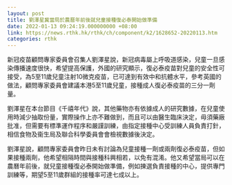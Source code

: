 ```yaml
---
layout: post
title: 劉澤星冀當局於農曆年前後就兒童接種復必泰開始做準備
date: 2022-01-13 09:24:19.000000000 +08:00
link: https://news.rthk.hk/rthk/ch/component/k2/1628652-20220113.htm
categories: rthk
---
```


新冠疫苗顧問專家委員會召集人劉澤星說，新冠病毒屬上呼吸道感染，兒童一旦感染傳播速度很快，希望提高保護，外國的研究顯示，復必泰疫苗對兒童的安全性可接受，為5至11歲兒童注射10微克疫苗，已可達到有效中和抗體水平，參考英國的做法，顧問專家委員會建議本港5至11歲兒童，接種成人復必泰疫苗的三分一劑量。

劉澤星在本台節目《千禧年代》說，其他藥物亦有依據成人的研究數據，在兒童使用時減少抽取份量，實際操作上亦不難做到，而且可以由醫生臨床決定，毋須藥廠批准，但需要有標準運作程序和嚴謹訓練，由指定接種中心受訓練人員負責打針，相信食物及衞生局及聯合科學委員會會檢視數據後決定。

劉澤星說，顧問專家委員會昨日未有討論為兒童接種一劑或兩劑復必泰疫苗，但如果接種兩劑，他希望相隔時間與接種科興相若，以免有混淆。他又希望當局可以在農曆年前後，就兒童接種復必泰開始做準備，例如揀選負責接種的中心，提供專門訓練等，期望5至11歲群組的接種率可達七成以上。
